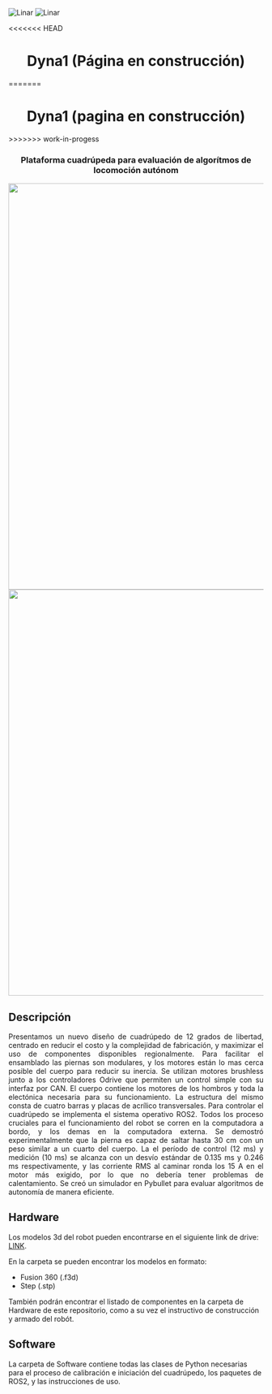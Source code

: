 ![Linar](imagenes/linar-dark.png#gh-dark-mode-only)
![Linar](imagenes/linar-light.png#gh-light-mode-only)


<<<<<<< HEAD
<h1 align="center">Dyna1 (Página en construcción)</h3>
=======
<h1 align="center">Dyna1 (pagina en construcción)</h3>
>>>>>>> work-in-progess
<h3 align="center">Plataforma cuadrúpeda para evaluación de algorítmos de locomoción autónom</h3>

<p align="center">
  <a href="https://github.com#gh-light-mode-only">
    <img src="imagenes/stand.jpg" width="800">
  </a>
  <a href="https://github.com#gh-dark-mode-only">
    <img src="imagenes/look.jpg" width="800">
  </a>
</p>

## Descripción
<p align="justify"> Presentamos un nuevo diseño de cuadrúpedo de 12 grados de libertad, centrado en reducir el costo y la complejidad de fabricación, y maximizar el uso de componentes disponibles regionalmente. Para facilitar el ensamblado las piernas son modulares, y los motores están lo mas cerca posible del cuerpo para reducir su inercia. Se utilizan motores brushless junto a los controladores Odrive que permiten un control simple con su interfaz por CAN. El cuerpo contiene los motores de los hombros y toda la electónica necesaria para su funcionamiento. La estructura del mismo consta de cuatro barras y placas de acrílico transversales. Para controlar el cuadrúpedo se implementa el sistema operativo ROS2. Todos los proceso cruciales para el funcionamiento del robot se corren en la computadora a bordo, y los demas en la computadora externa. Se demostró experimentalmente que la pierna es capaz de saltar hasta 30 cm con un peso similar a un cuarto del cuerpo. La el período de control (12 ms) y medición (10 ms) se alcanza con un desvío estándar de 0.135 ms y 0.246 ms respectivamente, y las corriente RMS al caminar ronda los 15 A en el motor más exigido, por lo que no debería tener problemas de calentamiento. Se creó un simulador en Pybullet para evaluar algoritmos de autonomía de manera eficiente.  </p>

## Hardware

Los modelos 3d del robot pueden encontrarse en el siguiente link de drive: [LINK](https://drive.google.com/drive/folders/1FCLbqZc1CY9Qmqhhmpl-5FUQIIOlaMu-?usp=sharing).

En la carpeta se pueden encontrar los modelos en formato:
- Fusion 360 (.f3d)
- Step (.stp)

También podrán encontrar el listado de componentes en la carpeta de Hardware de este repositorio, como a su vez el instructivo de construcción y armado del robót.

## Software

La carpeta de Software contiene todas las clases de Python necesarias para el proceso de calibración e iniciación del cuadrúpedo, los paquetes de ROS2, y las instrucciones de uso.
